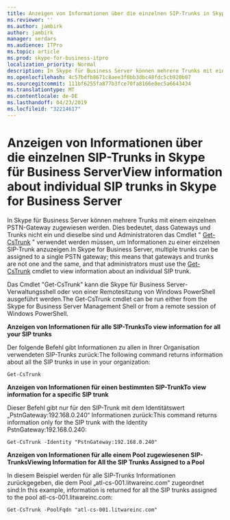 ```yaml
---
title: Anzeigen von Informationen über die einzelnen SIP-Trunks in Skype für Business Server
ms.reviewer: ''
ms.author: jambirk
author: jambirk
manager: serdars
ms.audience: ITPro
ms.topic: article
ms.prod: skype-for-business-itpro
localization_priority: Normal
description: In Skype für Business Server können mehrere Trunks mit einem einzelnen PSTN-Gateway zugewiesen werden. Dies bedeutet, dass Gateways und Trunks nicht ein und dieselbe sind und Administratoren das Cmdlet "Get-CsTrunk" verwenden müssen, um Informationen zu einer einzelnen SIP-Trunk anzuzeigen.
ms.openlocfilehash: 4c57bdfb8671c8aee3f0bb3dbc48fdc5cb920b07
ms.sourcegitcommit: 111bf6255fa877b3fce70fa8166e8ec5a6643434
ms.translationtype: MT
ms.contentlocale: de-DE
ms.lasthandoff: 04/23/2019
ms.locfileid: "32214617"
---
```

# <a name="view-information-about-individual-sip-trunks-in-skype-for-business-server"></a><span data-ttu-id="de722-103">Anzeigen von Informationen über die einzelnen SIP-Trunks in Skype für Business Server</span><span class="sxs-lookup"><span data-stu-id="de722-103">View information about individual SIP trunks in Skype for Business Server</span></span>

<span data-ttu-id="de722-104">In Skype für Business Server können mehrere Trunks mit einem einzelnen PSTN-Gateway zugewiesen werden. Dies bedeutet, dass Gateways und Trunks nicht ein und dieselbe sind und Administratoren das Cmdlet " [Get-CsTrunk](https://docs.microsoft.com/en-us/powershell/module/skype/Get-CsTrunk) " verwendet werden müssen, um Informationen zu einer einzelnen SIP-Trunk anzuzeigen.</span><span class="sxs-lookup"><span data-stu-id="de722-104">In Skype for Business Server, multiple trunks can be assigned to a single PSTN gateway; this means that gateways and trunks are not one and the same, and that administrators must use the [Get-CsTrunk](https://docs.microsoft.com/en-us/powershell/module/skype/Get-CsTrunk) cmdlet to view information about an individual SIP trunk.</span></span>

<span data-ttu-id="de722-105">Das Cmdlet "Get-CsTrunk" kann die Skype für Business Server-Verwaltungsshell oder von einer Remotesitzung von Windows PowerShell ausgeführt werden.</span><span class="sxs-lookup"><span data-stu-id="de722-105">The Get-CsTrunk cmdlet can be run either from the  Skype for Business Server Management Shell or from a remote session of Windows PowerShell.</span></span>

<span data-ttu-id="de722-106">**Anzeigen von Informationen für alle SIP-Trunks**</span><span class="sxs-lookup"><span data-stu-id="de722-106">**To view information for all your SIP trunks**</span></span>

<span data-ttu-id="de722-107">Der folgende Befehl gibt Informationen zu allen in Ihrer Organisation verwendeten SIP-Trunks zurück:</span><span class="sxs-lookup"><span data-stu-id="de722-107">The following command returns information about all the SIP trunks in use in your organization:</span></span>

`Get-CsTrunk`

<span data-ttu-id="de722-108">**Anzeigen von Informationen für einen bestimmten SIP-Trunk**</span><span class="sxs-lookup"><span data-stu-id="de722-108">**To view information for a specific SIP trunk**</span></span>

<span data-ttu-id="de722-109">Dieser Befehl gibt nur für den SIP-Trunk mit dem Identitätswert „PstnGateway:192.168.0.240“ Informationen zurück:</span><span class="sxs-lookup"><span data-stu-id="de722-109">This command returns information only for the SIP trunk with the Identity PstnGateway:192.168.0.240:</span></span>

`Get-CsTrunk -Identity "PstnGateway:192.168.0.240"`

<span data-ttu-id="de722-110">**Anzeigen von Informationen für alle einem Pool zugewiesenen SIP-Trunks**</span><span class="sxs-lookup"><span data-stu-id="de722-110">**Viewing Information for All the SIP Trunks Assigned to a Pool**</span></span>

<span data-ttu-id="de722-111">In diesem Beispiel werden für alle SIP-Trunks Informationen zurückgegeben, die dem Pool „atl-cs-001.litwareinc.com“ zugeordnet sind:</span><span class="sxs-lookup"><span data-stu-id="de722-111">In this example, information is returned for all the SIP trunks assigned to the pool atl-cs-001.litwareinc.com:</span></span>

`Get-CsTrunk -PoolFqdn "atl-cs-001.litwareinc.com"`
